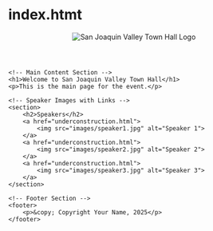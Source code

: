 # index.htmt
<!DOCTYPE html>
<html lang="en">
<head>
    <meta charset="UTF-8">
    <meta name="viewport" content="width=device-width, initial-scale=1.0">
    <title>San Joaquin Valley Town Hall</title>
    <!-- Link to the external CSS file -->
    <link rel="stylesheet" href="styles/main.css">
</head>
<body>
    <!-- Logo Section -->
    <header>
        <img src="images/logo.png" alt="San Joaquin Valley Town Hall Logo" id="logo">
    </header>

    <!-- Main Content Section -->
    <h1>Welcome to San Joaquin Valley Town Hall</h1>
    <p>This is the main page for the event.</p>

    <!-- Speaker Images with Links -->
    <section>
        <h2>Speakers</h2>
        <a href="underconstruction.html">
            <img src="images/speaker1.jpg" alt="Speaker 1">
        </a>
        <a href="underconstruction.html">
            <img src="images/speaker2.jpg" alt="Speaker 2">
        </a>
        <a href="underconstruction.html">
            <img src="images/speaker3.jpg" alt="Speaker 3">
        </a>
    </section>

    <!-- Footer Section -->
    <footer>
        <p>&copy; Copyright Your Name, 2025</p>
    </footer>
</body>
</html>
